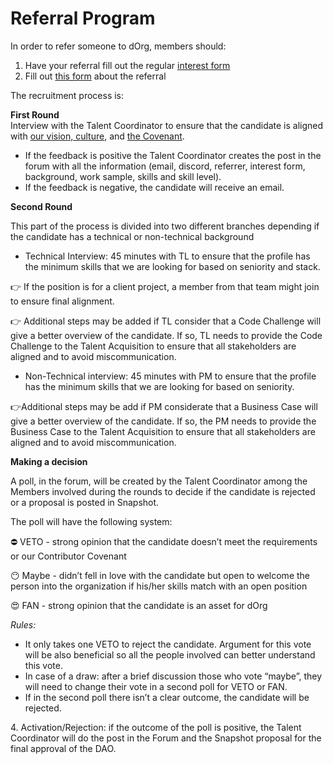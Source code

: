 # Referral Program

In order to refer someone to dOrg, members should:

1. Have your referral fill out the regular [interest form](https://airtable.com/shr0eQZfACL3Yarac)
2. Fill out [this form](https://airtable.com/shrY4dGORKhV8Rplp) about the referral

The recruitment process is:

**First Round** \
Interview with the Talent Coordinator to ensure that the candidate is aligned with [our vision, culture](https://docs.dorg.tech), and [the Covenant](https://docs.dorg.tech/covenant).

* If the feedback is positive the Talent Coordinator creates the post in the forum with all the information (email, discord, referrer, interest form, background, work sample, skills and skill level).&#x20;
* If the feedback is negative, the candidate will receive an email.&#x20;

**Second Round**

This part of the process is divided into two different branches depending if the candidate has a technical or non-technical background

* Technical Interview: 45 minutes with TL to ensure that the profile has the minimum skills that we are looking for based on seniority and stack.

👉 If the position is for a client project, a member from that team might join to ensure final alignment.

👉 Additional steps may be added if TL consider that a Code Challenge will give a better overview of the candidate. If so, TL needs to provide the Code Challenge to the Talent Acquisition to ensure that all stakeholders are aligned and to avoid miscommunication.

* Non-Technical interview: 45 minutes with PM to ensure that the profile has the minimum skills that we are looking for based on seniority.

👉Additional steps may be add if PM considerate that a Business Case will give a better overview of the candidate. If so, the PM needs to provide the Business Case to the Talent Acquisition to ensure that all stakeholders are aligned and to avoid miscommunication.

**Making a decision**

A poll, in the forum, will be created by the Talent Coordinator among the Members involved during the rounds to decide if the candidate is rejected or a proposal is posted in Snapshot.

The poll will have the following system:

⛔ VETO - strong opinion that the candidate doesn’t meet the requirements or our Contributor Covenant

😶 Maybe - didn’t fell in love with the candidate but open to welcome the person into the organization if his/her skills match with an open position

😍 FAN - strong opinion that the candidate is an asset for dOrg

_Rules:_

* It only takes one VETO to reject the candidate. Argument for this vote will be also beneficial so all the people involved can better understand this vote.
* In case of a draw: after a brief discussion those who vote “maybe”, they will need to change their vote in a second poll for VETO or FAN.
* If in the second poll there isn’t a clear outcome, the candidate will be rejected.&#x20;

4\. Activation/Rejection: if the outcome of the poll is positive, the Talent Coordinator will do the post in the Forum and the Snapshot proposal for the final approval of the DAO.

